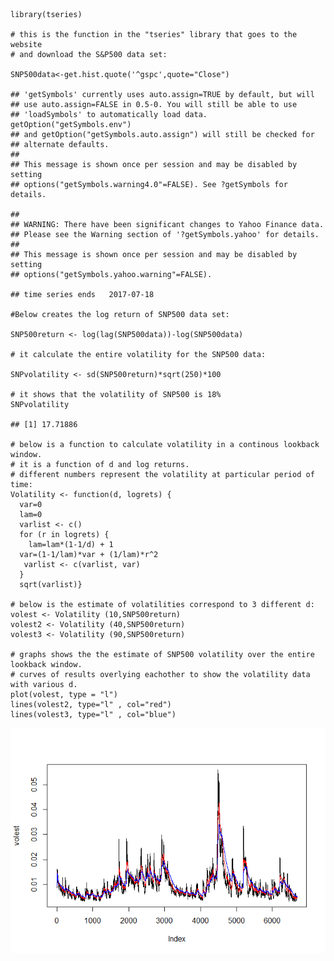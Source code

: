     library(tseries)

    # this is the function in the "tseries" library that goes to the website
    # and download the S&P500 data set:

    SNP500data<-get.hist.quote('^gspc',quote="Close")

    ## 'getSymbols' currently uses auto.assign=TRUE by default, but will
    ## use auto.assign=FALSE in 0.5-0. You will still be able to use
    ## 'loadSymbols' to automatically load data. getOption("getSymbols.env")
    ## and getOption("getSymbols.auto.assign") will still be checked for
    ## alternate defaults.
    ## 
    ## This message is shown once per session and may be disabled by setting 
    ## options("getSymbols.warning4.0"=FALSE). See ?getSymbols for details.

    ## 
    ## WARNING: There have been significant changes to Yahoo Finance data.
    ## Please see the Warning section of '?getSymbols.yahoo' for details.
    ## 
    ## This message is shown once per session and may be disabled by setting
    ## options("getSymbols.yahoo.warning"=FALSE).

    ## time series ends   2017-07-18

    #Below creates the log return of SNP500 data set:

    SNP500return <- log(lag(SNP500data))-log(SNP500data)

    # it calculate the entire volatility for the SNP500 data:

    SNPvolatility <- sd(SNP500return)*sqrt(250)*100

    # it shows that the volatility of SNP500 is 18%
    SNPvolatility

    ## [1] 17.71886

    # below is a function to calculate volatility in a continous lookback window.
    # it is a function of d and log returns.
    # different numbers represent the volatility at particular period of time:
    Volatility <- function(d, logrets) {
      var=0
      lam=0
      varlist <- c()
      for (r in logrets) {
        lam=lam*(1-1/d) + 1
      var=(1-1/lam)*var + (1/lam)*r^2
       varlist <- c(varlist, var)
      }
      sqrt(varlist)}

    # below is the estimate of volatilities correspond to 3 different d:
    volest <- Volatility (10,SNP500return)
    volest2 <- Volatility (40,SNP500return)
    volest3 <- Volatility (90,SNP500return)

    # graphs shows the the estimate of SNP500 volatility over the entire lookback window. 
    # curves of results overlying eachother to show the volatility data with various d. 
    plot(volest, type = "l")
    lines(volest2, type="l" , col="red")
    lines(volest3, type="l" , col="blue")

![](Lecture_11_files/figure-markdown_strict/unnamed-chunk-5-1.png)
